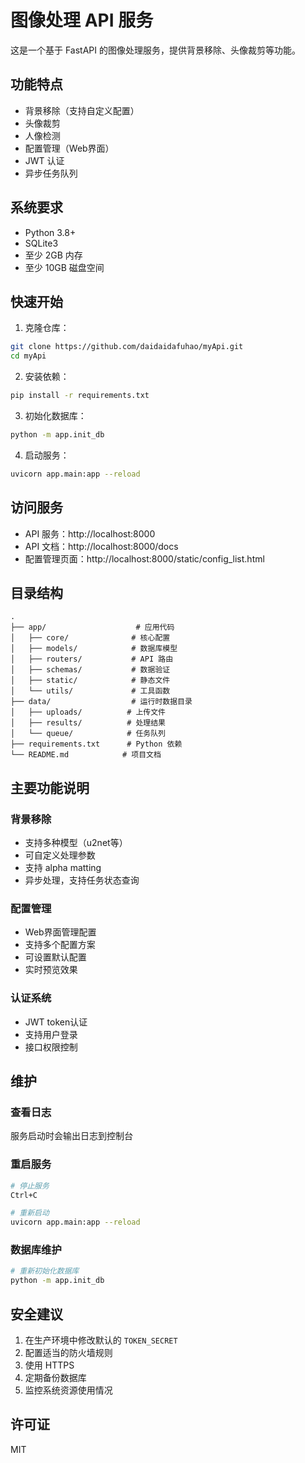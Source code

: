 # 图像处理 API 服务

这是一个基于 FastAPI 的图像处理服务，提供背景移除、头像裁剪等功能。

## 功能特点

* 背景移除（支持自定义配置）
* 头像裁剪
* 人像检测
* 配置管理（Web界面）
* JWT 认证
* 异步任务队列

## 系统要求

* Python 3.8+
* SQLite3
* 至少 2GB 内存
* 至少 10GB 磁盘空间

## 快速开始

1. 克隆仓库：
```bash
git clone https://github.com/daidaidafuhao/myApi.git
cd myApi
```

2. 安装依赖：
```bash
pip install -r requirements.txt
```

3. 初始化数据库：
```bash
python -m app.init_db
```

4. 启动服务：
```bash
uvicorn app.main:app --reload
```

## 访问服务

* API 服务：http://localhost:8000
* API 文档：http://localhost:8000/docs
* 配置管理页面：http://localhost:8000/static/config_list.html

## 目录结构

```
.
├── app/                    # 应用代码
│   ├── core/              # 核心配置
│   ├── models/            # 数据库模型
│   ├── routers/           # API 路由
│   ├── schemas/           # 数据验证
│   ├── static/            # 静态文件
│   └── utils/             # 工具函数
├── data/                  # 运行时数据目录
│   ├── uploads/          # 上传文件
│   ├── results/          # 处理结果
│   └── queue/            # 任务队列
├── requirements.txt      # Python 依赖
└── README.md            # 项目文档
```

## 主要功能说明

### 背景移除
- 支持多种模型（u2net等）
- 可自定义处理参数
- 支持 alpha matting
- 异步处理，支持任务状态查询

### 配置管理
- Web界面管理配置
- 支持多个配置方案
- 可设置默认配置
- 实时预览效果

### 认证系统
- JWT token认证
- 支持用户登录
- 接口权限控制

## 维护

### 查看日志
服务启动时会输出日志到控制台

### 重启服务
```bash
# 停止服务
Ctrl+C

# 重新启动
uvicorn app.main:app --reload
```

### 数据库维护
```bash
# 重新初始化数据库
python -m app.init_db
```

## 安全建议

1. 在生产环境中修改默认的 `TOKEN_SECRET`
2. 配置适当的防火墙规则
3. 使用 HTTPS
4. 定期备份数据库
5. 监控系统资源使用情况

## 许可证

MIT 